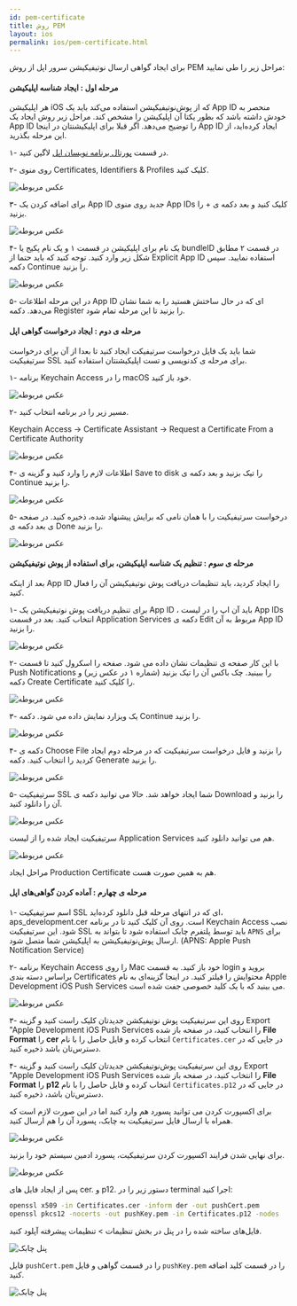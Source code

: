 ```yaml
---
id: pem-certificate
title: روش PEM  
layout: ios
permalink: ios/pem-certificate.html
---
```


برای ایجاد گواهی ارسال نوتیفیکیشن سرور اپل از روش PEM مراحل زیر را طی نمایید:

#### مرحله اول : ایجاد شناسه اپلیکیشن

هر اپلیکیشن iOS که از پوش‌نوتیفیکیشن استفاده می‌کند باید یک App ID منحصر به خودش داشته باشد که بطور یکتا آن اپلیکیشن را مشخص کند. مراحل زیر روش ایجاد یک App ID را توضیح می‌دهد. اگر قبلا برای اپلیکیشنتان در اینجا App ID ایجاد کرده‌اید، از این مرحله بگذرید.

۱- در قسمت [پورتال برنامه نویسان اپل](https://idmsa.apple.com/IDMSWebAuth/login?appIdKey=891bd3417a7776362562d2197f89480a8547b108fd934911bcbea0110d07f757&path=%2Faccount%2F&rv=1)   لاگین کنید.

۲- روی منوی Certificates, Identifiers & Profiles کلیک کنید.

![عکس مربوطه](http://uupload.ir/files/kbty_01-selecting-the-module.jpg)

۳- برای اضافه کردن یک App ID جدید روی منوی App IDs کلیک کنید و بعد دکمه ی + را بزنید.

![عکس مربوطه](http://uupload.ir/files/loyg_02-create-appid.png)

۴- یک نام برای اپلیکیشن در قسمت ۱ و یک نام پکیج یا bundleID در قسمت ۲ مطابق شکل زیر وارد کنید. توجه کنید که باید حتما از Explicit App ID استفاده نمایید. سپس دکمه  Continue را بزنید.

![عکس مربوطه](http://uupload.ir/files/ygkr_03-inputing-bundleid.png)

۵- در این مرحله اطلاعات App ID ای که در حال ساختش هستید را به شما نشان می‌دهد. دکمه Register را بزنید تا این مرحله تمام شود.

#### مرحله ی دوم : ایجاد درخواست گواهی اپل 

شما باید یک فایل درخواست سرتیفیکت ایجاد کنید تا بعدا از آن برای درخواست سرتیفیکیت SSL برای مرحله ی کدنویسی و تست اپلیکیشنتان استفاده کنید.

۱- برنامه Keychain Access را در macOS خود باز کنید.

![عکس مربوطه](http://uupload.ir/files/eod_04-keychainaccess.png)

۲- مسیر زیر را در برنامه انتخاب کنید.

Keychain Access -> Certificate Assistant -> Request a Certificate From a Certificate Authority

![عکس مربوطه](http://uupload.ir/files/ioy9_05-request-sert.png)

۴- اطلاعات لازم را وارد کنید و گزینه ی Save to disk را تیک بزنید و بعد دکمه ی Continue را بزنید.

![عکس مربوطه](http://uupload.ir/files/73ud_06-savesertdesktop.png)

۵- درخواست سرتیفیکیت را با همان نامی که برایش پیشنهاد شده، ذخیره کنید. در صفحه ی بعد دکمه ی Done را بزنید.

![عکس مربوطه](http://uupload.ir/files/73ud_06-savesertdesktop.png)

#### مرحله ی سوم : تنظیم یک شناسه اپلیکیشن، برای استفاده از پوش نوتیفیکیشن

بعد از اینکه App ID را ایجاد کردید، باید تنظیمات دریافت پوش نوتیفیکیشن آن را فعال کنید.

۱- برای تنظیم دریافت پوش نوتیفیکیشن یک App ID ، باید آن اپ را در لیست App IDs انتخاب کنید. بعد در قسمت Application Services دکمه ی Edit مربوط به آن App ID را بزنید.

![عکس مربوطه](http://uupload.ir/files/rcb_08-app-settings.png)

۲- با این کار صفحه ی تنظیمات نشان داده می شود. صفحه را اسکرول کنید تا قسمت Push Notifications را ببینید. چک باکس آن را تیک بزنید (شماره ۱ در عکس زیر) و دکمه Create Certificate را کلیک کنید.

![عکس مربوطه](http://uupload.ir/files/74e7_09-pushnotificationsettings.png)

۳- یک ویزارد نمایش داده می شود. دکمه  Continue را بزنید.

![عکس مربوطه](http://uupload.ir/files/i1mu_10-csr.png)

۴- دکمه ی Choose File را بزنید و فایل درخواست سرتیفیکیت که در مرحله دوم ایجاد کردید را انتخاب کنید. دکمه Generate را بزنید.

![عکس مربوطه](http://uupload.ir/files/axjs_11-generation-certificate.png)

۵- سرتیفیکیت SSL شما ایجاد خواهد شد. حالا می توانید دکمه ی Download را بزنید و آن را دانلود کنید.

![عکس مربوطه](http://uupload.ir/files/786h_12-certificate-is-ready.png)

سرتیفیکیت ایجاد شده را از لیست Application Services هم می توانید دانلود کنید.

![عکس مربوطه](http://uupload.ir/files/qwrm_13-downloadcert.png)

مراحل ایجاد Production Certificate هم به همین صورت هست.

#### مرحله ی چهارم : آماده کردن گواهی‌های اپل 

۱- اسم سرتیفیکیت SSL ای که در انتهای مرحله قبل دانلود کرده‌اید، aps_development.cer است. روی آن کلیک کنید تا در برنامه  Keychain Access نصب شود. این سرتیفیکیت SSL باید توسط پلتفرم چابک استفاده شود تا بتواند به `APNS` برای ارسال پو‌ش‌نوتیفیکیشن به اپلیکیشن شما متصل شود. (APNS: Apple Push Notification Service)

۲- برنامه  Keychain Access را روی Mac خود باز کنید. به قسمت login بروید و براساس دسته بندی Certificates محتوایش را فیلتر کنید. در اینجا گزینه‌ای به نام Apple Development iOS Push Services می بینید که با یک کلید خصوصی جفت شده است.

![عکس مربوطه](https://raw.githubusercontent.com/chabokpush/chabok-assets/master/chabok-docs/ios/certificates.png)

۳- روی این سرتیفیکیت پوش نوتیفیکشن جدیدتان کلیک راست کنید و  گزینه Export "Apple Development iOS Push Services را انتخاب کنید، در صفحه باز شده **File Format** را **cer** انتخاب کرده و فایل حاصل را با نام `Certificates.cer` در جایی که در دسترس‌تان باشد ذخیره کنید.

۴- روی این سرتیفیکیت پوش‌نوتیفیکشن جدیدتان کلیک راست کنید و گزینه Export "Apple Development iOS Push Services را انتخاب کنید،‌ در صفحه باز شده **File Format** را **p12** انتخاب کرده و  فایل حاصل را با نام `Certificates.p12` در جایی که در دسترس‌تان باشد، ذخیره کنید.

برای اکسپورت کردن می توانید پسورد هم وارد کنید اما در این صورت لازم است که همراه با ارسال فایل سرتیفیکیت به چابک، پسورد آن را هم ارسال کنید.

![عکس مربوطه](http://uupload.ir/files/sxee_15-enter-the-password-for-exporting.png)

برای نهایی شدن فرایند اکسپورت کردن سرتیفیکیت، پسورد ادمین سیستم خود را بزنید.

![عکس مربوطه](http://uupload.ir/files/1pkl_16-file-enter-your-usual-admin-password.png)


پس از ایجاد فایل های cer. و p12. دستور زیر را در terminal اجرا کنید:

```bash
openssl x509 -in Certificates.cer -inform der -out pushCert.pem
openssl pkcs12 -nocerts -out pushKey.pem -in Certificates.p12 -nodes
```
فایل‌های ساخته شده را در پنل در بخش تنظیمات > تنظیمات پیشرفته آپلود کنید.

![پنل چابک](http://uupload.ir/files/ymdf_17-chabok-panel-setting.png)

فایل `pushCert.pem` را در قسمت گواهی و فایل `pushKey.pem` را در قسمت کلید اضافه کنید.

![پنل چابک](http://uupload.ir/files/l94t_certificateh.png)

